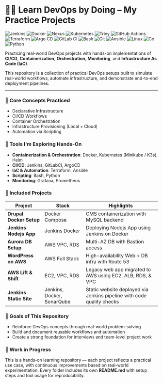 # 👨‍💻 Learn DevOps by Doing – My Practice Projects

![Jenkins](https://img.shields.io/badge/Jenkins-D24939?logo=jenkins&logoColor=white&style=for-the-badge)
![Docker](https://img.shields.io/badge/Docker-2496ED?logo=docker&logoColor=white&style=for-the-badge)
![Nexus](https://img.shields.io/badge/Nexus-green?logo=sonatype&logoColor=white&style=for-the-badge)
![Kubernetes](https://img.shields.io/badge/Kubernetes-326CE5?logo=kubernetes&logoColor=white&style=for-the-badge)
![Trivy](https://img.shields.io/badge/Trivy-007ACC?logo=trivy&logoColor=white&style=for-the-badge)
![GitHub Actions](https://img.shields.io/badge/GitHub_Actions-2088FF?logo=githubactions&logoColor=white&style=for-the-badge)
![Terraform](https://img.shields.io/badge/Terraform-7B42BC?logo=terraform&logoColor=white&style=for-the-badge)
![Argo CD](https://img.shields.io/badge/Argo-EF7B4D?logo=argo&logoColor=fff&style=for-the-badge)
![GitLab CI](https://img.shields.io/badge/GitLab_CI-FCA121?logo=gitlab&logoColor=white&style=for-the-badge)
![Bash](https://img.shields.io/badge/Bash-4EAA25?logo=gnu-bash&logoColor=white&style=for-the-badge)
![Git](https://img.shields.io/badge/Git-F05032?logo=git&logoColor=white&style=for-the-badge)
![Ansible](https://img.shields.io/badge/Ansible-EE0000?logo=ansible&logoColor=white&style=for-the-badge)
![Linux](https://img.shields.io/badge/Linux-FCC624?logo=linux&logoColor=black&style=for-the-badge)
![Go](https://img.shields.io/badge/Go-00ADD8?logo=go&logoColor=white&style=for-the-badge)
![Python](https://img.shields.io/badge/Python-3776AB?logo=python&logoColor=white&style=for-the-badge)


Practicing real-world DevOps projects with hands-on implementations of **CI/CD**, **Containerization**, **Orchestration**, **Monitoring**, and **Infrastructure As Code (IaC)**.

This repository is a collection of practical DevOps setups built to simulate real-world workflows, automate infrastructure, and demonstrate end-to-end deployment pipelines.

---

### 🧠 Core Concepts Practiced

- Declarative Infrastructure
- CI/CD Workflows
- Container Orchestration
- Infrastructure Provisioning (Local + Cloud)
- Automation via Scripting


### 🧰 Tools I'm Exploring Hands-On

- **Containerization & Orchestration**: Docker, Kubernetes (Minikube / K3s), Helm
- **CI/CD**: Jenkins, GitLabCI, ArgoCD
- **IaC & Automation**: Terraform, Ansible
- **Scripting**: Bash, Python
- **Monitoring**: Grafana, Prometheus


### 🧪 Included Projects

| Project                 | Stack          | Highlights                                                 |
|-------------------------|----------------|------------------------------------------------------------|
| **Drupal Docker Setup** | Docker Compose | CMS containerization with MySQL backend                    |
| **Jenkins Nodejs App**  | Jenkins Docker | Deploying Nodejs App using Jenkins on Docker               |
| **Aurora DB Setup**     | AWS VPC, RDS   | Multi-AZ DB with Bastion access                            |
| **WordPress on AWS**    | AWS Full Stack | High-availability Web + DB infra with Route 53             |
| **AWS Lift & Shift**    | EC2, VPC, RDS  | Legacy web app migrated to AWS using EC2, ALB, RDS, & VPC  |
| **Jenkins Static Site** | Jenkins, Docker, SonarQube | Static website deployed via Jenkins pipeline with code quality checks |



### 🎯 Goals of This Repository

- Reinforce DevOps concepts through real-world problem-solving
- Build and document reusable workflows and automation
- Create a strong foundation for interviews and team-level project work


### 🚧 Work in Progress

This is a hands-on learning repository — each project reflects a practical use case, with continuous improvements based on real-world experimentation. Every folder includes its own **README.md** with setup steps and tool usage for reproducibility.
